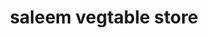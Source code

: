 ---
title: "saleem vegtable store"
url: /pathanamthitta/saleem-vegtable-store/
shop: Gemüse & Obst
---